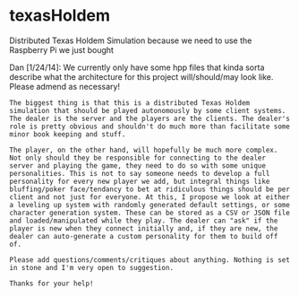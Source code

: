texasHoldem
===========

Distributed Texas Holdem Simulation because we need to use the Raspberry Pi we just bought

Dan [1/24/14]:
	We currently only have some hpp files that kinda sorta describe what the architecture for this project will/should/may look like. Please admend as necessary!

	The biggest thing is that this is a distributed Texas Holdem simulation that should be played autonomously by some client systems. The dealer is the server and the players are the clients. The dealer's role is pretty obvious and shouldn't do much more than facilitate some minor book keeping and stuff.

	The player, on the other hand, will hopefully be much more complex. Not only should they be responsible for connecting to the dealer server and playing the game, they need to do so with some unique personalities. This is not to say someone needs to develop a full personality for every new player we add, but integral things like bluffing/poker face/tendancy to bet at ridiculous things should be per client and not just for everyone. At this, I propose we look at either a leveling up system with randomly generated default settings, or some character generation system. These can be stored as a CSV or JSON file and loaded/manipulated while they play. The dealer can "ask" if the player is new when they connect initially and, if they are new, the dealer can auto-generate a custom personality for them to build off of.

	Please add questions/comments/critiques about anything. Nothing is set in stone and I'm very open to suggestion.

	Thanks for your help!
